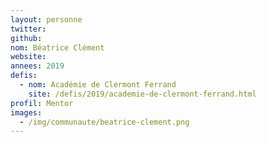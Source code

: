 ```yaml
---
layout: personne
twitter:
github:
nom: Béatrice Clément
website:
annees: 2019
defis:
  - nom: Académie de Clermont Ferrand
    site: /defis/2019/academie-de-clermont-ferrand.html
profil: Mentor
images:
  - /img/communaute/beatrice-clement.png
---
```

